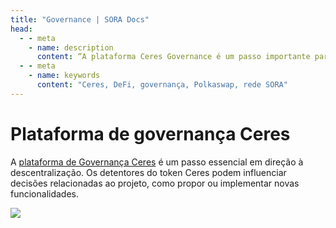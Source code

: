 ```yaml
---
title: "Governance | SORA Docs"
head:
  - - meta
    - name: description
      content: “A plataforma Ceres Governance é um passo importante para a descentralização”
  - - meta
    - name: keywords
      content: "Ceres, DeFi, governança, Polkaswap, rede SORA"
---
```


# Plataforma de governança Ceres

A [plataforma de Governança Ceres](https://dapps.cerestoken.io/governance) é um passo essencial em direção à descentralização.
Os detentores do token Ceres podem influenciar decisões relacionadas ao projeto, como propor ou implementar novas funcionalidades.

![](../.gitbook/assets/governance.png)
